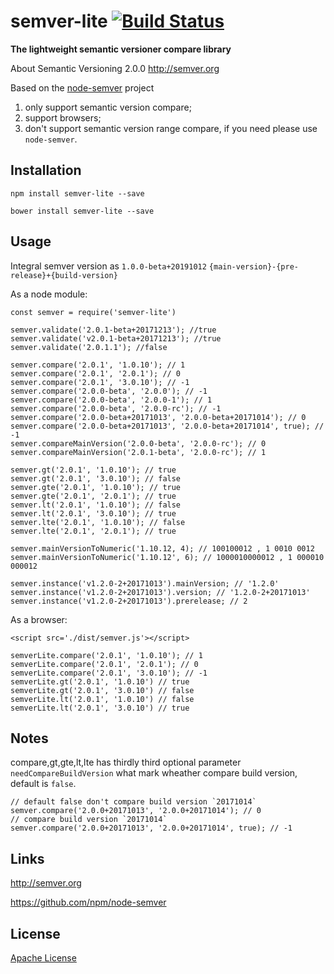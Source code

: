 # semver-lite [![Build Status](https://api.travis-ci.org/worktile/semver-lite.svg?branch=master)](https://travis-ci.org/worktile/semver-lite)


**The lightweight semantic versioner compare library**

About Semantic Versioning 2.0.0 http://semver.org

Based on the [node-semver](https://github.com/npm/node-semver) project

1. only support semantic version compare;
2. support browsers;
3. don't support semantic version range compare, if you need please use `node-semver`.

## Installation

`npm install semver-lite --save`

`bower install semver-lite --save`

## Usage

Integral semver version as `1.0.0-beta+20191012` `{main-version}-{pre-release}+{build-version}`

As a node module:
 
```
const semver = require('semver-lite')

semver.validate('2.0.1-beta+20171213'); //true
semver.validate('v2.0.1-beta+20171213'); //true
semver.validate('2.0.1.1'); //false

semver.compare('2.0.1', '1.0.10'); // 1
semver.compare('2.0.1', '2.0.1'); // 0
semver.compare('2.0.1', '3.0.10'); // -1
semver.compare('2.0.0-beta', '2.0.0'); // -1
semver.compare('2.0.0-beta', '2.0.0-1'); // 1
semver.compare('2.0.0-beta', '2.0.0-rc'); // -1
semver.compare('2.0.0-beta+20171013', '2.0.0-beta+20171014'); // 0
semver.compare('2.0.0-beta+20171013', '2.0.0-beta+20171014', true); // -1
semver.compareMainVersion('2.0.0-beta', '2.0.0-rc'); // 0
semver.compareMainVersion('2.0.1-beta', '2.0.0-rc'); // 1

semver.gt('2.0.1', '1.0.10'); // true
semver.gt('2.0.1', '3.0.10'); // false
semver.gte('2.0.1', '1.0.10'); // true
semver.gte('2.0.1', '2.0.1'); // true
semver.lt('2.0.1', '1.0.10'); // false
semver.lt('2.0.1', '3.0.10'); // true
semver.lte('2.0.1', '1.0.10'); // false
semver.lte('2.0.1', '2.0.1'); // true

semver.mainVersionToNumeric('1.10.12, 4); // 100100012 , 1 0010 0012
semver.mainVersionToNumeric('1.10.12', 6); // 1000010000012 , 1 000010 000012

semver.instance('v1.2.0-2+20171013').mainVersion; // '1.2.0'
semver.instance('v1.2.0-2+20171013').version; // '1.2.0-2+20171013'
semver.instance('v1.2.0-2+20171013').prerelease; // 2
```

As a browser:

`<script src='./dist/semver.js'></script>`

```
semverLite.compare('2.0.1', '1.0.10'); // 1
semverLite.compare('2.0.1', '2.0.1'); // 0
semverLite.compare('2.0.1', '3.0.10'); // -1
semverLite.gt('2.0.1', '1.0.10') // true
semverLite.gt('2.0.1', '3.0.10') // false
semverLite.lt('2.0.1', '1.0.10') // false
semverLite.lt('2.0.1', '3.0.10') // true
```
## Notes

compare,gt,gte,lt,lte has thirdly third optional parameter `needCompareBuildVersion` what mark wheather compare build version, default is `false`.

```
// default false don't compare build version `20171014`
semver.compare('2.0.0+20171013', '2.0.0+20171014'); // 0
// compare build version `20171014`
semver.compare('2.0.0+20171013', '2.0.0+20171014', true); // -1
```

## Links

http://semver.org

https://github.com/npm/node-semver

## License

[Apache License](https://github.com/worktile/semver-lite/blob/master/LICENSE)
